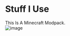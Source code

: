 # Stuff I Use
This Is A Minecraft Modpack.<br/>
![image](https://github.com/user-attachments/assets/304dc86d-161d-49cd-83fe-3d69eea8ab69)</br>
